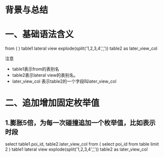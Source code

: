 # 背景与总结


# 一、基础语法含义
from
(
) table1 lateral view explode(split('1,2,3,4',',')) table2 as later_view_col

注意
* table1表示from的表别名
* table2表示lateral view的表别名。
* later_view_col 表示table2的一个字段叫later_view_col

# 二、追加增加固定枚举值
## 1.膨胀5倍，为每一次碰撞追加一个枚举值，比如表示时段

select table1.poi_id,
table2.later_view_col
from
(
  select poi_id
  from table
  limit 2
) table1 lateral view explode(split('1,2,3,4',',')) table2 as later_view_col

